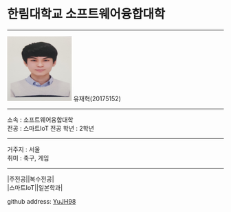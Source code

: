 # 한림대학교 소프트웨어융합대학
---
<img src=YJH.jpg height=150 width=150>
유재혁(20175152)

---

소속 : 소프트웨어융합대학   
전공 : 스마트IoT 전공
학년 : 2학년

----------------

거주지 : 서울   
취미 : 축구, 게임   

----------
|주전공||복수전공|    
|스마트IoT||일본학과|    





github address: [YuJH98][github]    

[github]:http://github.com/YuJH98


